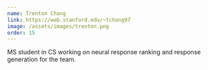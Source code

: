 ```yaml
---
name: Trenton Chang
link: https://web.stanford.edu/~tchang97
image: /assets/images/trenton.png
order: 15
---
```

MS student in CS working on neural response ranking and response generation for the team.
